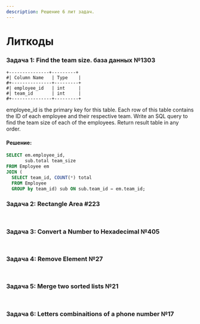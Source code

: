 ```yaml
---
description: Решение 6 лит задач.
---
```


# Литкоды

### Задача 1: Find the team size. база данных №1303

```
+---------------+---------+
#| Column Name   | Type    |
#+---------------+---------+
#| employee_id   | int     |
#| team_id       | int     |
#+---------------+---------+
```

employee\_id is the primary key for this table. Each row of this table contains the ID of each employee and their respective team. Write an SQL query to find the team size of each of the employees. Return result table in any order.

#### Решение:

```sql
SELECT em.employee_id,
       sub.total team_size
FROM Employee em
JOIN (
  SELECT team_id, COUNT(*) total
  FROM Employee
  GROUP by team_id) sub ON sub.team_id = em.team_id;
```

### Задача 2: Rectangle Area #223

<figure><img src="../.gitbook/assets/image (7).png" alt=""><figcaption></figcaption></figure>

<figure><img src="../.gitbook/assets/image (8).png" alt=""><figcaption></figcaption></figure>

### Задача 3: Convert a Number to Hexadecimal №405

<figure><img src="../.gitbook/assets/image.png" alt=""><figcaption></figcaption></figure>

<figure><img src="../.gitbook/assets/image (21).png" alt=""><figcaption></figcaption></figure>

### Задача 4: Remove Element №27

<figure><img src="../.gitbook/assets/image (9).png" alt=""><figcaption></figcaption></figure>

<figure><img src="../.gitbook/assets/image (1).png" alt=""><figcaption></figcaption></figure>

### Задача 5: Merge two sorted lists №21

<figure><img src="../.gitbook/assets/image (3).png" alt=""><figcaption></figcaption></figure>

<figure><img src="../.gitbook/assets/image (6).png" alt=""><figcaption></figcaption></figure>

### Задача 6: Letters combinaitions of a phone number №17

<figure><img src="../.gitbook/assets/image (20).png" alt=""><figcaption></figcaption></figure>

<figure><img src="../.gitbook/assets/image (22).png" alt=""><figcaption></figcaption></figure>
